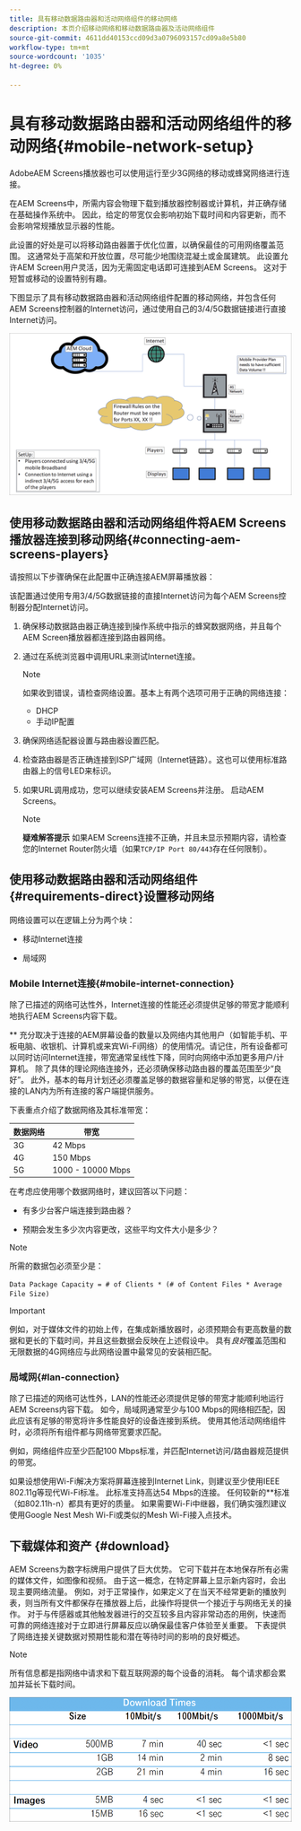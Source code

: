 ```yaml
---
title: 具有移动数据路由器和活动网络组件的移动网络
description: 本页介绍移动网络和移动数据路由器及活动网络组件
source-git-commit: 4611dd40153ccd09d3a0796093157cd09a8e5b80
workflow-type: tm+mt
source-wordcount: '1035'
ht-degree: 0%

---
```



# 具有移动数据路由器和活动网络组件的移动网络{#mobile-network-setup}

AdobeAEM Screens播放器也可以使用运行至少3G网络的移动或蜂窝网络进行连接。

在AEM Screens中，所需内容会物理下载到播放器控制器或计算机，并正确存储在基础操作系统中。 因此，给定的带宽仅会影响初始下载时间和内容更新，而不会影响常规播放显示器的性能。

此设置的好处是可以将移动路由器置于优化位置，以确保最佳的可用网络覆盖范围。 这通常处于高架和开放位置，尽可能少地围绕混凝土或金属建筑。
此设置允许AEM Screen用户灵活，因为无需固定电话即可连接到AEM Screens。 这对于短暂或移动的设置特别有趣。

下图显示了具有移动数据路由器和活动网络组件配置的移动网络，并包含任何AEM Screens控制器的Internet访问，通过使用自己的3/4/5G数据链接进行直接Internet访问。

![](/help/using/assets/mobile-network-1.png)

## 使用移动数据路由器和活动网络组件将AEM Screens播放器连接到移动网络{#connecting-aem-screens-players}

请按照以下步骤确保在此配置中正确连接AEM屏幕播放器：

该配置通过使用专用3/4/5G数据链接的直接Internet访问为每个AEM Screens控制器分配Internet访问。

1. 确保移动数据路由器正确连接到操作系统中指示的蜂窝数据网络，并且每个AEM Screen播放器都连接到路由器网络。
1. 通过在系统浏览器中调用URL来测试Internet连接。
   >[!NOTE]
   >如果收到错误，请检查网络设置。基本上有两个选项可用于正确的网络连接：
   >* DHCP
   >* 手动IP配置


1. 确保网络适配器设置与路由器设置匹配。

1. 检查路由器是否正确连接到ISP广域网（Internet链路）。这也可以使用标准路由器上的信号LED来标识。
1. 如果URL调用成功，您可以继续安装AEM Screens并注册。 启动AEM Screens。

   >[!NOTE]
   >**疑难解答提示**
   >如果AEM Screens连接不正确，并且未显示预期内容，请检查您的Internet Router防火墙（如果`TCP/IP Port 80/443`存在任何限制）。


## 使用移动数据路由器和活动网络组件{#requirements-direct}设置移动网络

网络设置可以在逻辑上分为两个块：

* 移动Internet连接

* 局域网

### Mobile Internet连接{#mobile-internet-connection}

除了已描述的网络可达性外，Internet连接的性能还必须提供足够的带宽才能顺利地执行AEM Screens内容下载。

** 充分取决于连接的AEM屏幕设备的数量以及网络内其他用户（如智能手机、平板电脑、收银机、计算机或来宾Wi-Fi网络）的使用情况。请记住，所有设备都可以同时访问Internet连接，带宽通常呈线性下降，同时向网络中添加更多用户/计算机。
除了具体的理论网络连接外，还必须确保移动路由器的覆盖范围至少“良好”。 此外，基本的每月计划还必须覆盖足够的数据容量和足够的带宽，以便在连接的LAN内为所有连接的客户端提供服务。

下表重点介绍了数据网络及其标准带宽：

| 数据网络 | 带宽 |
|--- |--- |
| 3G | 42 Mbps |
| 4G | 150 Mbps |
| 5G | 1000 - 10000 Mbps |

在考虑应使用哪个数据网络时，建议回答以下问题：

* 有多少台客户端连接到路由器？

* 预期会发生多少次内容更改，这些平均文件大小是多少？

>[!NOTE]
>
>所需的数据包必须至少是：
>
>`Data Package Capacity = # of Clients * (# of Content Files * Average File Size)`

>[!IMPORTANT]
>
>例如，对于媒体文件的初始上传，在集成新播放器时，必须预期会有更高数量的数据和更长的下载时间，并且这些数据会反映在上述假设中。 具有&#x200B;*良好*&#x200B;覆盖范围和无限数据的4G网络应与此网络设置中最常见的安装相匹配。


### 局域网{#lan-connection}

除了已描述的网络可达性外，LAN的性能还必须提供足够的带宽才能顺利地运行AEM Screens内容下载。 如今，局域网通常至少与100 Mbps的网络相匹配，因此应该有足够的带宽将许多性能良好的设备连接到系统。 使用其他活动网络组件时，必须将所有组件都与网络带宽要求匹配。

例如，网络组件应至少匹配100 Mbps标准，并匹配Internet访问/路由器规范提供的带宽。

如果设想使用Wi-Fi解决方案将屏幕连接到Internet Link，则建议至少使用IEEE 802.11g等现代Wi-Fi标准。 此标准支持高达54 Mbps的连接。 任何较新的&#x200B;**&#x200B;标准（如802.11h-n）都具有更好的质量。 如果需要Wi-Fi中继器，我们确实强烈建议使用Google Nest Mesh Wi-Fi或类似的Mesh Wi-Fi接入点技术。

## 下载媒体和资产 {#download}

AEM Screens为数字标牌用户提供了巨大优势。 它可下载并在本地保存所有必需的媒体文件，如图像和视频。 由于这一概念，在特定屏幕上显示新内容时，会出现主要网络流量。
例如，对于正常操作，如果定义了在当天不经常更新的播放列表，则当所有文件都保存在播放器上后，此操作将提供一个接近于与网络无关的操作。
对于与传感器或其他触发器进行的交互较多且内容非常动态的用例，快速而可靠的网络连接对于立即进行屏幕反应以确保最佳客户体验至关重要。
下表提供了网络连接关键数据对预期性能和潜在等待时间的影响的良好概述。

>[!NOTE]
>
>所有信息都是指网络中请求和下载互联网源的每个设备的消耗。 每个请求都会累加并延长下载时间。

![](/help/using/assets/mobile-router-download.png)
